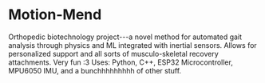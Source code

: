 # Motion-Mend
Orthopedic biotechnology project---a novel method for automated gait analysis through physics and ML integrated with inertial sensors. Allows for personalized support and all sorts of musculo-skeletal recovery attachments. Very fun :3
Uses: Python, C++, ESP32 Microcontroller, MPU6050 IMU, and a bunchhhhhhhhh of other stuff.
